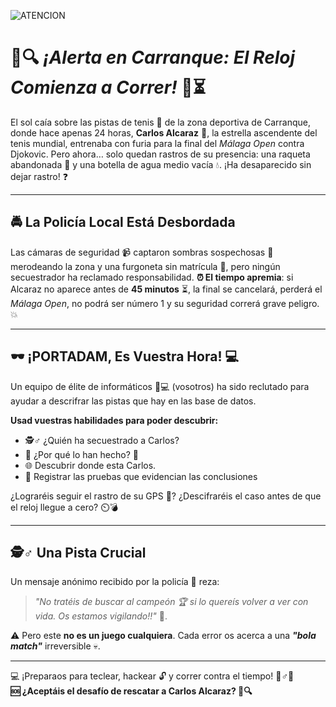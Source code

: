 
![ATENCION](https://github.com/user-attachments/assets/424beeb2-3d98-4252-9713-6b31001f12cf)

# 🚨🔍 *¡Alerta en Carranque: El Reloj Comienza a Correr!* 🎾⏳

El sol caía sobre las pistas de tenis 🎾 de la zona deportiva de Carranque, donde hace apenas 24 horas, **Carlos Alcaraz** 🌟, la estrella ascendente del tenis mundial, entrenaba con furia para la final del *Málaga Open* contra Djokovic. Pero ahora… solo quedan rastros de su presencia: una raqueta abandonada 🎾 y una botella de agua medio vacía 💧. ¡Ha desaparecido sin dejar rastro! ❓

---

## 🚔 La Policía Local Está Desbordada
Las cámaras de seguridad 📹 captaron sombras sospechosas 👤 merodeando la zona y una furgoneta sin matrícula 🚐, pero ningún secuestrador ha reclamado responsabilidad. **⏰ El tiempo apremia**: si Alcaraz no aparece antes de **45 minutos** ⏳, la final se cancelará, perderá el *Málaga Open*, no podrá ser número 1 y su seguridad correrá grave peligro. 💥

---

## 🕶️ ¡PORTADAM, Es Vuestra Hora! 💻
Un equipo de élite de informáticos 🧑💻 (vosotros) ha sido reclutado para ayudar a descrifrar las pistas que hay en las base de datos.

**Usad vuestras habilidades para poder descubrir:**  
- 🕵️♂️ ¿Quién ha secuestrado a Carlos?   
- 🧠 ¿Por qué lo han hecho? 🎾  
- 🌐 Descubrir donde esta Carlos.
- 🧩 Registrar las pruebas que evidencian las conclusiones

¿Lograréis seguir el rastro de su GPS 🛑? ¿Descifraréis el caso antes de que el reloj llegue a cero? ⏲️💣

---

## 🕵️♂️ Una Pista  Crucial  
Un mensaje anónimo recibido por la policía 🚨 reza:  
> *"No tratéis de buscar al campeón 🏆 si lo quereís volver a ver con vida. Os estamos vigilando!!"* 🎯.  

⚠️ Pero este **no es un juego cualquiera**. Cada error os acerca a una ***"bola match"*** irreversible 💀.  

---

💻 ¡Preparaos para teclear, hackear 🔓 y correr contra el tiempo! 🏃♂️💨  
**🆘 ¿Aceptáis el desafío de rescatar a Carlos Alcaraz? 🎾🔍**  
